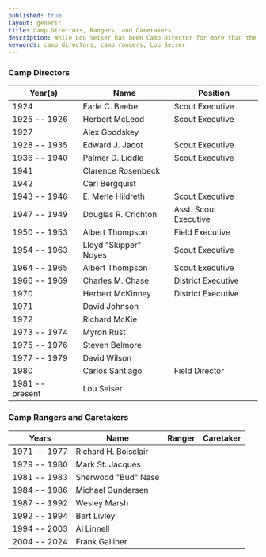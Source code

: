 ```yaml
---
published: true
layout: generic
title: Camp Directors, Rangers, and Caretakers
description: While Lou Seiser has been Camp Director for more than the past three decades, Camp Workcoeman has had numerous Camp Directors and Rangers in its long history.
keywords: camp directors, camp rangers, Lou Seiser
---
```


### Camp Directors

Year(s)         | Name                  | Position
----------------|-----------------------|---------------------------
1924            | Earle C. Beebe        | Scout Executive
1925 -- 1926    | Herbert McLeod        | Scout Executive
1927            | Alex Goodskey         | 
1928 -- 1935    | Edward J. Jacot       | Scout Executive
1936 -- 1940    | Palmer D. Liddle      | Scout Executive
1941            | Clarence Rosenbeck    | 
1942            | Carl Bergquist        | 
1943 -- 1946    | E. Merle Hildreth     | Scout Executive
1947 -- 1949    | Douglas R. Crichton   | Asst. Scout Executive
1950 -- 1953    | Albert Thompson       | Field Executive
1954 -- 1963    | Lloyd "Skipper" Noyes | Scout Executive
1964 -- 1965    | Albert Thompson       | Scout Executive
1966 -- 1969    | Charles M. Chase      | District Executive
1970            | Herbert McKinney      | District Executive
1971            | David Johnson         | 
1972            | Richard McKie         | 
1973 -- 1974    | Myron Rust            | 
1975 -- 1976    | Steven Belmore        | 
1977 -- 1979    | David Wilson          | 
1980            | Carlos Santiago       | Field Director
1981 -- present | Lou Seiser            | 

### Camp Rangers and Caretakers

Years           | Name                 | Ranger                      | Caretaker
----------------|----------------------|:---------------------------:|:---------------------------:
1971 -- 1977    | Richard H. Boisclair | <i class="fa fa-check"></i> |
1979 -- 1980    | Mark St. Jacques     | <i class="fa fa-check"></i> |
1981 -- 1983    | Sherwood "Bud" Nase  |                             | <i class="fa fa-check"></i>
1984 -- 1986    | Michael Gundersen    |                             | <i class="fa fa-check"></i>
1987 -- 1992    | Wesley Marsh         |                             | <i class="fa fa-check"></i>
1992 -- 1994    | Bert Livley          |                             | <i class="fa fa-check"></i>
1994 -- 2003    | Al Linnell           | <i class="fa fa-check"></i> |
2004 -- 2024    | Frank Galliher       | <i class="fa fa-check"></i> |
